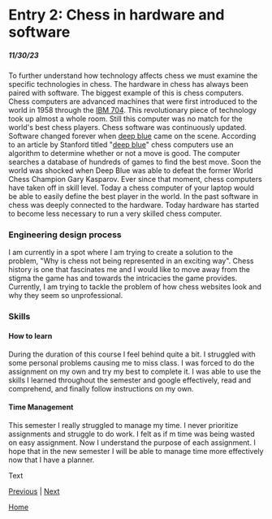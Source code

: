 # Entry 2: Chess in hardware and software
##### 11/30/23


To further understand how technology affects chess we must examine the specific technologies in chess. The hardware in chess has always been paired with software. The biggest example of this is chess computers. Chess computers are advanced machines that were first introduced to the world in 1958 through the [IBM 704](https://www.computerhistory.org/chess/mov-433190c26dd21/). This revolutionary piece of technology took up almost a whole room. Still this computer was no match for the world's best chess players. Chess software was continuously updated. Software changed forever when [deep blue](https://www.scientificamerican.com/article/20-years-after-deep-blue-how-ai-has-advanced-since-conquering-chess/) came on the scene. According to an article by Stanford titled "[deep blue](https://stanford.edu/~cpiech/cs221/apps/deepBlue.html)" chess computers use an algorithm to determine whether or not a move is good. The computer searches a database of hundreds of games to find the best move. Soon the world was shocked when Deep Blue was able to defeat the former World Chess Champion Gary Kasparov. Ever since that moment, chess computers have taken off in skill level. Today a chess computer of your laptop would be able to easily define the best player in the world. In the past software in chess was deeply connected to the hardware. Today hardware has started to become less necessary to run a very skilled chess computer.


### Engineering design process
I am currently in a spot where I am trying to create a solution to the problem, "Why is chess not being represented in an exciting way". Chess history is one that fascinates me and I would like to move away from the stigma the game has and towards the intricacies the game provides. Currently, I am trying to tackle the problem of how chess websites look and why they seem so unprofessional.


### Skills


#### How to learn
During the duration of this course I feel behind quite a bit. I struggled with some personal problems causing me to miss class. I was forced to do the assignment on my own and try my best to complete it. I was able to use the skills I learned throughout the semester and google effectively, read and comprehend, and finally follow instructions on my own.


#### Time Management
This semester I really struggled to manage my time. I never prioritize assignments and struggle to do work. I felt as if m time was being wasted on easy assignment. Now I understand the purpose of each assignment. I hope that in the new semester I will be able to manage time more effectively now that I have a planner.




Text


[Previous](entry01.md) | [Next](entry03.md)


[Home](../README.md)



